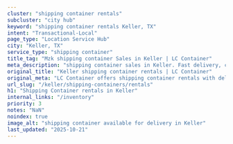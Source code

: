 ```yaml
---
cluster: "shipping container rentals"
subcluster: "city hub"
keyword: "shipping container rentals Keller, TX"
intent: "Transactional-Local"
page_type: "Location Service Hub"
city: "Keller, TX"
service_type: "shipping container"
title_tag: "Mzk shipping container Sales in Keller | LC Container"
meta_description: "shipping container sales in Keller. Fast delivery, competitive pricing. Serving shipping containers area. Quote ID: PGR. Call (214) 524-4168 for your free quote today."
original_title: "Keller shipping container rentals | LC Container"
original_meta: "LC Container offers shipping container rentals with delivery in Keller, TX. Local. Fast quotes. Since 2003."
url_slug: "/keller/shipping-containers/rentals"
h1: "Shipping Container rentals in Keller"
internal_links: "/inventory"
priority: 3
notes: "NaN"
noindex: true
image_alt: "shipping container available for delivery in Keller"
last_updated: "2025-10-21"
---
```


<!-- TODO: Add unique city/inventory copy, images, and internal links here. -->
